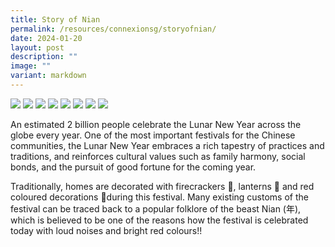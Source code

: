 ```yaml
---
title: Story of Nian
permalink: /resources/connexionsg/storyofnian/
date: 2024-01-20
layout: post
description: ""
image: ""
variant: markdown
---
```

![](/images/connexionsg/2023/Story_of_Nian_IG_1.png)
![](/images/connexionsg/2023/Story_of_Nian_IG_2.png)
![](/images/connexionsg/2023/Story_of_Nian_IG_3.png)
![](/images/connexionsg/2023/Story_of_Nian_IG_4.png)
![](/images/connexionsg/2023/Story_of_Nian_IG_5.png)
![](/images/connexionsg/2023/Story_of_Nian_IG_6.png)
![](/images/connexionsg/2023/Story_of_Nian_IG_7.png)
![](/images/connexionsg/2023/Story_of_Nian_IG_8.png)










An estimated 2 billion people celebrate the Lunar New Year across the globe every year. One of the most important festivals for the Chinese communities, the Lunar New Year embraces a rich tapestry of practices and traditions, and reinforces cultural values such as family harmony, social bonds, and the pursuit of good fortune for the coming year.

Traditionally, homes are decorated with firecrackers 🧨, lanterns 🏮 and red coloured decorations 🧧during this festival. Many existing customs of the festival can be traced back to a popular folklore of the beast Nian (年), which is believed to be one of the reasons how the festival is celebrated today with loud noises and bright red colours!!


